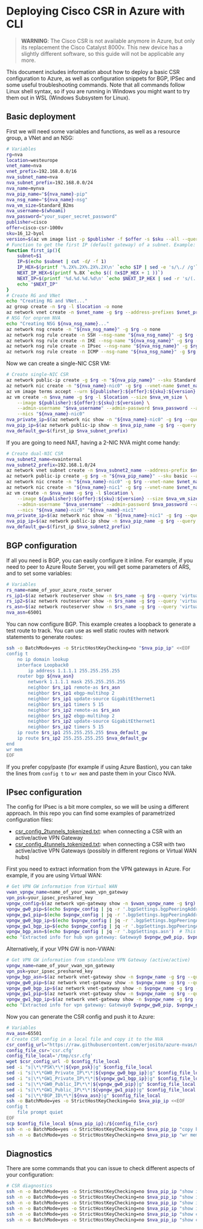 # Deploying Cisco CSR in Azure with CLI

> **WARNING**: The Cisco CSR is not available anymore in Azure, but only its replacement the Cisco Catalyst 8000v. This new device has a slightly different software, so this guide will not be applicable any more.

This document includes information about how to deploy a basic CSR configuration to Azure, as well as configuration snippets for BGP, IPSec and some useful troubleshooting commands. Note that all commands follow Linux shell syntax, so if you are running in Windows you might want to try them out in WSL (Windows Subsystem for Linux).

## Basic deployment

First we will need some variables and functions, as well as a resource group, a VNet and an NSG:

```bash
# Variables
rg=nva
location=westeurope
vnet_name=nva
vnet_prefix=192.168.0.0/16
nva_subnet_name=nva
nva_subnet_prefix=192.168.0.0/24
nva_name=mynva
nva_pip_name="${nva_name}-pip"
nva_nsg_name="${nva_name}-nsg"
nva_vm_size=Standard_B2ms
nva_username=$(whoami)
nva_password="your_super_secret_password"
publisher=cisco
offer=cisco-csr-1000v
sku=16_12-byol
version=$(az vm image list -p $publisher -f $offer -s $sku --all --query '[0].version' -o tsv)
# Function to get the first IP (default gateway) of a subnet. Example: first_ip 192.168.0.64/27
function first_ip(){
    subnet=$1
    IP=$(echo $subnet | cut -d/ -f 1)
    IP_HEX=$(printf '%.2X%.2X%.2X%.2X\n' `echo $IP | sed -e 's/\./ /g'`)
    NEXT_IP_HEX=$(printf %.8X `echo $(( 0x$IP_HEX + 1 ))`)
    NEXT_IP=$(printf '%d.%d.%d.%d\n' `echo $NEXT_IP_HEX | sed -r 's/(..)/0x\1 /g'`)
    echo "$NEXT_IP"
}
# Create RG and VNet
echo "Creating RG and VNet..."
az group create -n $rg -l $location -o none
az network vnet create -n $vnet_name -g $rg --address-prefixes $vnet_prefix --subnet-name $nva_subnet_name --subnet-prefixes $nva_subnet_prefix -o none
# NSG for onprem NVA
echo "Creating NSG ${nva_nsg_name}..."
az network nsg create -n "${nva_nsg_name}" -g $rg -o none
az network nsg rule create -n SSH --nsg-name "${nva_nsg_name}" -g $rg --priority 1000 --destination-port-ranges 22 --access Allow --protocol Tcp -o none
az network nsg rule create -n IKE --nsg-name "${nva_nsg_name}" -g $rg --priority 1010 --destination-port-ranges 4500 --access Allow --protocol Udp -o none
az network nsg rule create -n IPsec --nsg-name "${nva_nsg_name}" -g $rg --priority 1020 --destination-port-ranges 500 --access Allow --protocol Udp -o none
az network nsg rule create -n ICMP --nsg-name "${nva_nsg_name}" -g $rg --priority 1030 --destination-port-ranges '*' --access Allow --protocol Icmp -o none
```

Now we can create a single-NIC CSR VM:

```bash
# Create single-NIC CSR
az network public-ip create -g $rg -n "${nva_pip_name}" --sku Standard --allocation-method Static
az network nic create -n "${nva_name}-nic0" -g $rg --vnet-name $vnet_name --subnet $nva_subnet_name --public-ip-address "${nva_pip_name}" --network-security-group "${nva_nsg_name}" --ip-forwarding
az vm image terms accept --urn ${publisher}:${offer}:${sku}:${version}
az vm create -n $nva_name -g $rg -l $location --size $nva_vm_size \
    --image ${publisher}:${offer}:${sku}:${version} \
    --admin-username "$nva_username" --admin-password $nva_password --authentication-type all --generate-ssh-keys \
    --nics "${nva_name}-nic0"
nva_private_ip=$(az network nic show -n "${nva_name}-nic0" -g $rg --query 'ipConfigurations[0].privateIpAddress' -o tsv) && echo $nva_private_ip
nva_pip_ip=$(az network public-ip show -n $nva_pip_name -g $rg --query ipAddress -o tsv) && echo $nva_pip_ip
nva_default_gw=$(first_ip $nva_subnet_prefix)
```

If you are going to need NAT, having a 2-NIC NVA might come handy:

```bash
# Create dual-NIC CSR
nva_subnet2_name=nvainternal
nva_subnet2_prefix=192.168.1.0/24
az network vnet subnet create -n $nva_subnet2_name --address-prefix $nva_subnet2_prefix --vnet-name $vnet_name -g $rg
az network public-ip create -g $rg -n "${nva_pip_name}" --sku basic --allocation-method Static
az network nic create -n "${nva_name}-nic0" -g $rg --vnet-name $vnet_name --subnet $nva_subnet1_name --network-security-group "$nva_nsg_name" --public-ip-address "${nva_pip_name}" --ip-forwarding
az network nic create -n "${nva_name}-nic1" -g $rg --vnet-name $vnet_name --subnet $hub_csrint_subnet_name --network-security-group "$nva_nsg_name" --ip-forwarding
az vm create -n $nva_name -g $rg -l $location \
    --image ${publisher}:${offer}:${sku}:${version} --size $nva_vm_size \
    --admin-username "$nva_username" --admin-password $nva_password --authentication-type all --generate-ssh-keys \
    --nics "${nva_name}-nic0" "${nva_name}-nic1"
nva_private_ip=$(az network nic show -n "${nva_name}-nic1" -g $rg --query 'ipConfigurations[0].privateIpAddress' -o tsv) && echo $nva_private_ip
nva_pip_ip=$(az network public-ip show -n $nva_pip_name -g $rg --query ipAddress -o tsv) && echo $nva_pip_ip
nva_default_gw=$(first_ip $nva_subnet2_prefix)
```

## BGP configuration

If all you need is BGP, you can easily configure it inline. For example, if you need to peer to Azure Route Server, you will get some parameters of ARS, and to set some variables:

```bash
# Variables
rs_name=name_of_your_azure_route_server
rs_ip1=$(az network routeserver show -n $rs_name -g $rg --query 'virtualRouterIps[0]' -o tsv) && echo $rs_ip1
rs_ip2=$(az network routeserver show -n $rs_name -g $rg --query 'virtualRouterIps[1]' -o tsv) && echo $rs_ip2
rs_asn=$(az network routeserver show -n $rs_name -g $rg --query 'virtualRouterAsn' -o tsv) && echo $rs_asn
nva_asn=65001
```

You can now configure BGP. This example creates a loopback to generate a test route to track. You can use as well static routes with network statements to generate routes:

```bash
ssh -o BatchMode=yes -o StrictHostKeyChecking=no "$nva_pip_ip" <<EOF
config t
    no ip domain lookup
    interface Loopback0
        ip address 1.1.1.1 255.255.255.255
    router bgp ${nva_asn}
        network 1.1.1.1 mask 255.255.255.255
        neighbor $rs_ip1 remote-as $rs_asn
        neighbor $rs_ip1 ebgp-multihop 2
        neighbor $rs_ip1 update-source GigabitEthernet1
        neighbor $rs_ip1 timers 5 15
        neighbor $rs_ip2 remote-as $rs_asn
        neighbor $rs_ip2 ebgp-multihop 2
        neighbor $rs_ip2 update-source GigabitEthernet1
        neighbor $rs_ip2 timers 5 15
    ip route $rs_ip1 255.255.255.255 $nva_default_gw
    ip route $rs_ip2 255.255.255.255 $nva_default_gw
end
wr mem
EOF
```

If you prefer copy/paste (for example if using Azure Bastion), you can take the lines from `config t` to `wr mem` and paste them in your Cisco NVA.

## IPsec configuration

The config for IPsec is a bit more complex, so we will be using a different approach. In this repo you can find some examples of parametrized configuration files:

- [csr_config_2tunnels_tokenized.txt](./csr_config_4tunnels_tokenized.txt): when connecting a CSR with an active/active VPN Gateway
- [csr_config_4tunnels_tokenized.txt](./csr_config_4tunnels_tokenized.txt): when connecting a CSR with two active/active VPN Gateways (possibly in different regions or Virtual WAN hubs)

First you need to extract information from the VPN gateways in Azure. For example, if you are using Virtual WAN:

```bash
# Get VPN GW information from Virtual WAN
vwan_vpngw_name=name_of_your_vwan_vpn_gateway
vpn_psk=your_ipsec_preshared_key
vpngw_config=$(az network vpn-gateway show -n $vwan_vpngw_name -g $rg)
vpngw_gw0_pip=$(echo $vpngw_config | jq -r '.bgpSettings.bgpPeeringAddresses[0].tunnelIpAddresses[0]')
vpngw_gw1_pip=$(echo $vpngw_config | jq -r '.bgpSettings.bgpPeeringAddresses[1].tunnelIpAddresses[0]')
vpngw_gw0_bgp_ip=$(echo $vpngw_config | jq -r '.bgpSettings.bgpPeeringAddresses[0].defaultBgpIpAddresses[0]')
vpngw_gw1_bgp_ip=$(echo $vpngw_config | jq -r '.bgpSettings.bgpPeeringAddresses[1].defaultBgpIpAddresses[0]')
vpngw_bgp_asn=$(echo $vpngw_config | jq -r '.bgpSettings.asn')  # This is today always 65515
echo "Extracted info for hub vpn gateway: Gateway0 $vpngw_gw0_pip, $vpngw_gw0_bgp_ip. Gateway1 $vpngw_gw1_pip, $vpngw_gw0_bgp_ip. ASN $vpngw_bgp_asn"
```

Alternatively, if your VPN GW is non-VWAN:

```bash
# Get VPN GW information from standalone VPN Gateway (active/active)
vpngw_name=name_of_your_vwan_vpn_gateway
vpn_psk=your_ipsec_preshared_key
vpngw_bgp_asn=$(az network vnet-gateway show -n $vpngw_name -g $rg --query 'bgpSettings.asn' -o tsv) && echo $vpngw_bgp_asn
vpngw_gw0_pip=$(az network vnet-gateway show -n $vpngw_name -g $rg --query 'bgpSettings.bgpPeeringAddresses[0].tunnelIpAddresses[0]' -o tsv) && echo $vpngw_gw0_pip
vpngw_gw0_bgp_ip=$(az network vnet-gateway show -n $vpngw_name -g $rg --query 'bgpSettings.bgpPeeringAddresses[0].defaultBgpIpAddresses[0]' -o tsv) && echo $vpngw_gw0_bgp_ip
vpngw_gw1_pip=$(az network vnet-gateway show -n $vpngw_name -g $rg --query 'bgpSettings.bgpPeeringAddresses[1].tunnelIpAddresses[0]' -o tsv) && echo $vpngw_gw1_pip
vpngw_gw1_bgp_ip=$(az network vnet-gateway show -n $vpngw_name -g $rg --query 'bgpSettings.bgpPeeringAddresses[1].defaultBgpIpAddresses[0]' -o tsv) && echo $vpngw_gw1_bgp_ip
echo "Extracted info for vpn gateway: Gateway0 $vpngw_gw0_pip, $vpngw_gw0_bgp_ip. Gateway1 $vpngw_gw1_pip, $vpngw_gw0_bgp_ip. ASN $vpngw_bgp_asn"
```

Now you can generate the CSR config and push it to Azure:

```bash
# Variables
nva_asn=65501
# Create CSR config in a local file and copy it to the NVA
csr_config_url="https://raw.githubusercontent.com/erjosito/azure-nvas/master/csr/csr_config_2tunnels_tokenized.txt"
config_file_csr='csr.cfg'
config_file_local='/tmp/csr.cfg'
wget $csr_config_url -O $config_file_local
sed -i "s|\*\*PSK\*\*|${vpn_psk}|g" $config_file_local
sed -i "s|\*\*GW0_Private_IP\*\*|${vpngw_gw0_bgp_ip}|g" $config_file_local
sed -i "s|\*\*GW1_Private_IP\*\*|${vpngw_gw1_bgp_ip}|g" $config_file_local
sed -i "s|\*\*GW0_Public_IP\*\*|${vpngw_gw0_pip}|g" $config_file_local
sed -i "s|\*\*GW1_Public_IP\*\*|${vpngw_gw1_pip}|g" $config_file_local
sed -i "s|\*\*BGP_ID\*\*|${nva_asn}|g" $config_file_local
ssh -o BatchMode=yes -o StrictHostKeyChecking=no $nva_pip_ip <<EOF
config t
    file prompt quiet
EOF
scp $config_file_local ${nva_pip_ip}:/${config_file_csr}
ssh -n -o BatchMode=yes -o StrictHostKeyChecking=no $nva_pip_ip "copy bootflash:${config_file_csr} running-config"
ssh -n -o BatchMode=yes -o StrictHostKeyChecking=no $nva_pip_ip "wr mem"
```

## Diagnostics

There are some commands that you can issue to check different aspects of your configuration:

```bash
# CSR diagnostics
ssh -n -o BatchMode=yes -o StrictHostKeyChecking=no $nva_pip_ip "show ip interface brief"  # You can use this to verify the status of IPsec tunnel interfaces too
ssh -n -o BatchMode=yes -o StrictHostKeyChecking=no $nva_pip_ip "show ip bgp summary"      # To verify BGP neighbor status
ssh -n -o BatchMode=yes -o StrictHostKeyChecking=no $nva_pip_ip "show ip route"            # IP route table
ssh -n -o BatchMode=yes -o StrictHostKeyChecking=no $nva_pip_ip "show ip route bgp"        # BGP routes in the route table
ssh -n -o BatchMode=yes -o StrictHostKeyChecking=no $nva_pip_ip "show crypto ike sa"       # IKE Security Association status
ssh -n -o BatchMode=yes -o StrictHostKeyChecking=no $nva_pip_ip "show crypto ipsec sa"     # IPsec Security Association status
```
